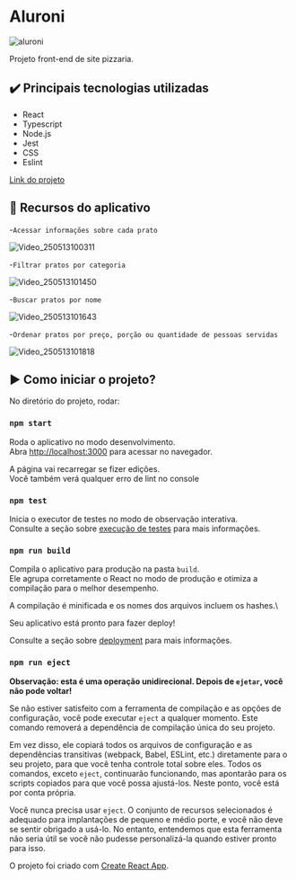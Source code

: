 # Aluroni  

![aluroni](https://github.com/user-attachments/assets/f263c43a-0c3e-47cf-ba69-ec51d65c7a22)

Projeto front-end de site pizzaria.

## ✔️ Principais tecnologias utilizadas

* React
* Typescript
* Node.js
* Jest
* CSS
* Eslint

<a href="https://aluroni-snowy.vercel.app/cardapio"> Link do projeto <a/>

## 🔨 Recursos do aplicativo
-`Acessar informações sobre cada prato`  

![Video_250513100311](https://github.com/user-attachments/assets/b14bccb0-f0b6-46e1-b23d-f64406cc6979)

-`Filtrar pratos por categoria`  

![Video_250513101450](https://github.com/user-attachments/assets/f9328d4b-2b9f-47b3-8cc1-31bb2aca27cc)

-`Buscar pratos por nome`  

![Video_250513101643](https://github.com/user-attachments/assets/49ea04ca-27d0-4f90-a0a0-d9668b0b208f)

-`Ordenar pratos por preço, porção ou quantidade de pessoas servidas`  

![Video_250513101818](https://github.com/user-attachments/assets/dcb2b1b9-73e4-4b64-89d1-761c1b92772e)


## ▶️ Como iniciar o projeto?

No diretório do projeto, rodar:

### `npm start`

Roda o aplicativo no modo desenvolvimento.\
Abra [http://localhost:3000](http://localhost:3000) para acessar no navegador.

A página vai recarregar se fizer edições.\
Você também verá qualquer erro de lint no console

### `npm test`


Inicia o executor de testes no modo de observação interativa.\
Consulte a seção sobre  [execução de testes](https://facebook.github.io/create-react-app/docs/running-tests) para mais informações.

### `npm run build`

Compila o aplicativo para produção na pasta `build`.\
Ele agrupa corretamente o React no modo de produção e otimiza a compilação para o melhor desempenho.

A compilação é minificada e os nomes dos arquivos incluem os hashes.\

Seu aplicativo está pronto para fazer deploy!

Consulte a seção sobre [deployment](https://facebook.github.io/create-react-app/docs/deployment) para mais informações.

### `npm run eject`

**Observação: esta é uma operação unidirecional. Depois de `ejetar`, você não pode voltar!**

Se não estiver satisfeito com a ferramenta de compilação e as opções de configuração, você pode executar `eject` a qualquer momento. Este comando removerá a dependência de compilação única do seu projeto.

Em vez disso, ele copiará todos os arquivos de configuração e as dependências transitivas (webpack, Babel, ESLint, etc.) diretamente para o seu projeto, para que você tenha controle total sobre eles. Todos os comandos, exceto `eject`, continuarão funcionando, mas apontarão para os scripts copiados para que você possa ajustá-los. Neste ponto, você está por conta própria.

Você nunca precisa usar `eject`. O conjunto de recursos selecionados é adequado para implantações de pequeno e médio porte, e você não deve se sentir obrigado a usá-lo. No entanto, entendemos que esta ferramenta não seria útil se você não pudesse personalizá-la quando estiver pronto para isso.

O projeto foi criado com [Create React App](https://github.com/facebook/create-react-app).

